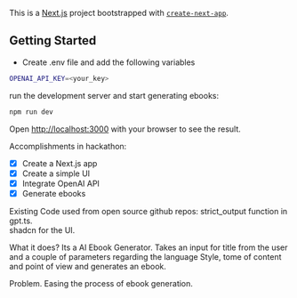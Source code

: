 This is a [Next.js](https://nextjs.org/) project bootstrapped with [`create-next-app`](https://github.com/vercel/next.js/tree/canary/packages/create-next-app).

## Getting Started

- Create .env file and add the following variables
```bash
OPENAI_API_KEY=<your_key>
```

run the development server and start generating ebooks:

```bash
npm run dev
```

Open [http://localhost:3000](http://localhost:3000) with your browser to see the result.


Accomplishments in hackathon:
- [x] Create a Next.js app
- [x] Create a simple UI
- [x] Integrate OpenAI API
- [x] Generate ebooks

Existing Code used from open source github repos:
strict_output function in gpt.ts.  
shadcn for the UI.

What it does?
Its a AI Ebook Generator.
Takes an input for title from the user and a couple of parameters regarding the language Style, tome of content and point of view and generates an ebook.

Problem.
Easing the process of ebook generation. 

